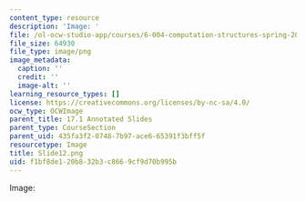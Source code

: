 ```yaml
---
content_type: resource
description: 'Image: '
file: /ol-ocw-studio-app/courses/6-004-computation-structures-spring-2017/f1bf8de120b832b3c8669cf9d70b995b_Slide12.png
file_size: 64930
file_type: image/png
image_metadata:
  caption: ''
  credit: ''
  image-alt: ''
learning_resource_types: []
license: https://creativecommons.org/licenses/by-nc-sa/4.0/
ocw_type: OCWImage
parent_title: 17.1 Annotated Slides
parent_type: CourseSection
parent_uid: 435fa3f2-0748-7b97-ace6-65391f3bff5f
resourcetype: Image
title: Slide12.png
uid: f1bf8de1-20b8-32b3-c866-9cf9d70b995b
---
```

Image: 
